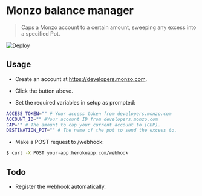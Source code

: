 # Monzo balance manager

> Caps a Monzo account to a certain amount, sweeping any excess into a specified Pot.

[![Deploy](https://www.herokucdn.com/deploy/button.svg)](https://heroku.com/deploy)

## Usage

- Create an account at https://developers.monzo.com.

- Click the button above.

- Set the required variables in setup as prompted:

```bash
ACCESS_TOKEN="" # Your access token from developers.monzo.com
ACCOUNT_ID="" #Your account ID from developers.monzo.com
CAP="" # The amount to cap your current account to (GBP).
DESTINATION_POT="" # The name of the pot to send the excess to.
```

- Make a POST request to /webhook:

```bash
$ curl -X POST your-app.herokuapp.com/webhook
```

## Todo

- Register the webhook automatically.
